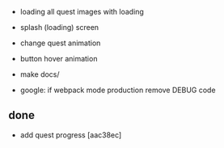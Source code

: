 - loading all quest images with loading
- splash (loading) screen
- change quest animation
- button hover animation
- make docs/

- google: if webpack mode production remove DEBUG code

## done
- add quest progress [aac38ec]
